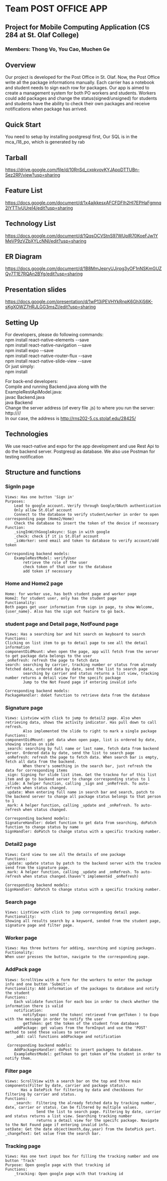 # Team POST OFFICE APP 
## Project for Mobile Computing Application (CS 284 at St. Olaf College)
### Members: Thong Vo, You Cao, Muchen Ge

## Overview
Our project is developed for the Post Office in St. Olaf. Now, the Post Office write all the package informations manually. Each carrier has a notebook and student needs to sign each row for packages. Our app is aimed to create a management system for both PO workers and students.
Workers could add packages and change the status(signed/unsigned) for students and students have the ability to check their own packages and receive notifications when package has arrived.

## Quick Start
You need to setup by installing postgresql first,
Our SQL is in the mca_i18_po, which is generated by rab

## Tarball
https://drive.google.com/file/d/10RnSd_cxpkvovKYJApoDTTUBn-Sez2RP/view?usp=sharing

## Feature List
https://docs.google.com/document/d/1x4ajkkesxAFCFDFlh2HI7EPHaFgmnq2lYTTIvUUreI4/edit?usp=sharing

## Technology List
https://docs.google.com/document/d/1QqsOCVStnS97WUplR70KoeFJw1YMeVP9zVZbXYLcNNI/edit?usp=sharing

## ER Diagram
https://docs.google.com/document/d/1B8MmJepryUJjrpg3yOF1nNSKmGUZQy7T1E7RQAn2BYg/edit?usp=sharing

## Presentation slides
https://docs.google.com/presentation/d/1wP13iPEVHYkRnpK6GhXjS6K-sKgXOWZ7HRJLGG3msZI/edit?usp=sharing

## Setting Up
For developers, please do following commands: <br />
npm install react-native-elements --save <br />
npm install react-native-navigation --save <br />
npm install expo --save <br />
npm install react-native-router-flux --save <br />
npm install react-native-slide-view --save <br />
Or just simply: <br />
npm install <br />

For back-end developers: <br />
Compile and running Backend.java along with the ExampleRestApiModel.java: <br />
javac Backend.java <br />
java Backend <portnumber> <br /> 
Change the server address (of every file .js) to where you run the server: http://<server>/<portnumber>/ <br />
In our case, the address is http://rns202-5.cs.stolaf.edu/28425/ <br />

## Technologies
We use react-native and expo for the app development and use Rest Api to do the backend server.
Postgresql as database. We also use Postman for testing notification

## Structure and functions
### SignIn page
    Views: Has one button 'Sign in'
    Purposes:
        Lead to google account. Verify through Google/OAuth authentication
        Only allow St.Olaf account
        Connect to the database to verify student/worker in order to open corresponding page (Home2/Home)
        Check the database to insert the token of the device if necessary
    Function:
        _singInWithGoogleAsync: Sign in with google
        _check: check if it is St.Olaf account
        _isWorker: send email and token to database to verify account/add token
        
    Corresponding backend models:
        ExampleRestModel: verifyUser
            retrieve the role of the user
            check token of that user to the database
            add token if necessary
        
### Home and Home2 page
    Home: for worker use, has both student page and worker page
    Home2: for student user, only has the student page
    Functionality:   
    Both pages get user information from sign in page, to show Welcome, {user_name}. Also has the sign out feature to go back.
    
### student page and Detail page, NotFound page
    Views: Has a searching bar and hit search on keyboard to search
    Functions:
    Clicking on list item to go to detail page to see all the detail information
    componentDidMount: when open the page, app will fetch from the server to get package data belongs to the user
    _onRefresh: refresh the page to fetch data
    search: searching by carrier, tracking number or status from already fetched data, ordered data by date, send the list to search page
            searching by carrier and status returns a list view, tracking number returns a detail view for the specifc package
            Jump to the Not Found page if entering invalid info
    
    Corresponding backend models:
    PackageHandler: doGet function to retrieve data from the database
            
### Signature page
    Views: Listview with click to jump to detail2 page. Also when retrieving data, shows the activity indicator. Has pull down to call refresh.
            Also implemented the slide to right to mark a single package
    Functions:
    componentDidMount: get data when open page, list is ordered by date, showing status on side
    _search: searching by full name or last name, fetch data from backend server. Ordered data by date, send the list to search page
    _onRefresh: refresh the page to fetch data. When search bar is empty, fetch all data from the backend.
            When there's something in the search bar, just refresh the data for corresponding items
    _sign: Signing for slide list item. Get the trackno for of this list item and go to backend server to change corresponding status to 1
    _slide: A helper function, calling _sign and _onRefresh. To auto-refresh when status changed.
    _update: When entering full name in search bar and search, patch to the backend server to change all package status belongs to that person to 1 
    _mark: A helper function, calling _update and _onRefresh. To auto-refresh when status changed.
    
    Corresponding backend models:
    SignatureHandler: doGet function to get data from searching, doPatch function to change status by name
    SignHandler: doPatch to change status with a specific tracking number.
    
### Detail2 page
    Views: Card view to see all the details of one package
    Functions:
    _update: update status by patch to the backend server with the trackno send from the signature page.
    _mark: A helper function, calling _update and _onRefresh. To auto-refresh when status changed.(haven't implemented _onRefresh)
    
    Corresponding backend models:
    SignHandler: doPatch to change status with a specific tracking number.
    
### Search page
    Views: ListView with click to jump corresponding detail page.
    Functionality:
    Showing all results search by a keyword, sended from the student page, signature page and filter page.
    
### Worker page
    Views: Has three buttons for adding, searching and signing packages.
    Fuctionality:
    When user presses the button, navigate to the corresponding page.

### AddPack page
    Views: ScrollView with a form for the workers to enter the package info and one button 'Submit'.
    Functionality: Add information of the packages to database and notify the student
    Functions:
        Each validate function for each box in order to check whether the information there is valid
        notification:
            notifyExpo: send the token( retrieved from getToken ) to Expo with the message in order to notify the user 
            getToken: get the token of the student from database 
        addPackage: get values from the formInput and use the 'POST' method to send these values to server
        _add: call functions addPackage and notification
    
     Corresponding backend models:
        AddPackagesHandler: doPost to insert packages to database.
        ExampleRestModel: getToken to get token of the student in order to notify them.

### Filter page
    Views: ScrollView with a search bar on the top and three main components(Filter by date, carrier and package status).
           Has a DatePick for filtering by data and checkboxes for filtering by carrier and status.
    Functions:
        _search:  Filtering the already fetched data by tracking number, date, carrier or status. Can be filtered by multiple values. 
                  Send the list to search page. Filtering by date, carrier and status returns a list view. Searching tracking number 
                  returns a detail view for the specifc package. Navigate to the Not Found page if entering invalid info.
    setDate: Get the date object(month,day,year) from the DatePick part.
    _changeText: Get value from the search bar.

### Tracking page
    Views: Has one text input box for filling the tracking number and one button 'Track'
    Purpose: Open google page with that tracking id
    Functions:
        _tracking: Open google page with that tracking id
        


    
